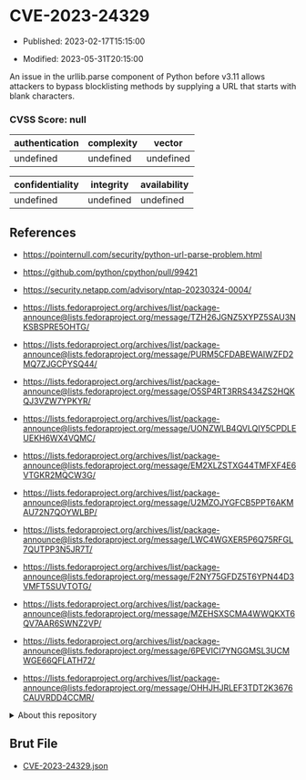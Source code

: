 # CVE-2023-24329

- Published: 2023-02-17T15:15:00

- Modified: 2023-05-31T20:15:00

An issue in the urllib.parse component of Python before v3.11 allows attackers to bypass blocklisting methods by supplying a URL that starts with blank characters.

### CVSS Score: **null**

| authentication | complexity | vector |
| --- | --- | --- |
| undefined | undefined | undefined |

| confidentiality | integrity | availability |
| --- | --- | --- |
| undefined | undefined | undefined |

## References

* https://pointernull.com/security/python-url-parse-problem.html

* https://github.com/python/cpython/pull/99421

* https://security.netapp.com/advisory/ntap-20230324-0004/

* https://lists.fedoraproject.org/archives/list/package-announce@lists.fedoraproject.org/message/TZH26JGNZ5XYPZ5SAU3NKSBSPRE5OHTG/

* https://lists.fedoraproject.org/archives/list/package-announce@lists.fedoraproject.org/message/PURM5CFDABEWAIWZFD2MQ7ZJGCPYSQ44/

* https://lists.fedoraproject.org/archives/list/package-announce@lists.fedoraproject.org/message/O5SP4RT3RRS434ZS2HQKQJ3VZW7YPKYR/

* https://lists.fedoraproject.org/archives/list/package-announce@lists.fedoraproject.org/message/UONZWLB4QVLQIY5CPDLEUEKH6WX4VQMC/

* https://lists.fedoraproject.org/archives/list/package-announce@lists.fedoraproject.org/message/EM2XLZSTXG44TMFXF4E6VTGKR2MQCW3G/

* https://lists.fedoraproject.org/archives/list/package-announce@lists.fedoraproject.org/message/U2MZOJYGFCB5PPT6AKMAU72N7QOYWLBP/

* https://lists.fedoraproject.org/archives/list/package-announce@lists.fedoraproject.org/message/LWC4WGXER5P6Q75RFGL7QUTPP3N5JR7T/

* https://lists.fedoraproject.org/archives/list/package-announce@lists.fedoraproject.org/message/F2NY75GFDZ5T6YPN44D3VMFT5SUVTOTG/

* https://lists.fedoraproject.org/archives/list/package-announce@lists.fedoraproject.org/message/MZEHSXSCMA4WWQKXT6QV7AAR6SWNZ2VP/

* https://lists.fedoraproject.org/archives/list/package-announce@lists.fedoraproject.org/message/6PEVICI7YNGGMSL3UCMWGE66QFLATH72/

* https://lists.fedoraproject.org/archives/list/package-announce@lists.fedoraproject.org/message/OHHJHJRLEF3TDT2K3676CAUVRDD4CCMR/

<details>
<summary>About this repository</summary> 

  This repository is part of the project [Live Hack CVE](https://github.com/Live-Hack-CVE). Main website can be found [www.live-hack.org](https://www.live-hack.org) 
  
  Made by [Sn0wAlice](https://github.com/Sn0wAlice) for the people that care about security and need to have a feed of the latest CVEs. Hope you enjoy it, don't forget to star the repo and follow me on [Twitter](https://twitter.com/Sn0wAlice) and [Github](https://github.com/Sn0wAlice). And that is my [personnal website](https://www.alice-snow.me/)

  - [Home Page](https://github.com/Live-Hack-CVE)
  - [Framework](https://github.com/Live-Hack-CVE/cve-framework)
  - [CVE database](https://github.com/Live-Hack-CVE/full_database)
  - [Changelog](https://github.com/Live-Hack-CVE/Changelog)
</details>

## Brut File

* [CVE-2023-24329.json](https://raw.githubusercontent.com/Live-Hack-CVE/full_database/main/cves/2023/CVE-2023-24329.json)

